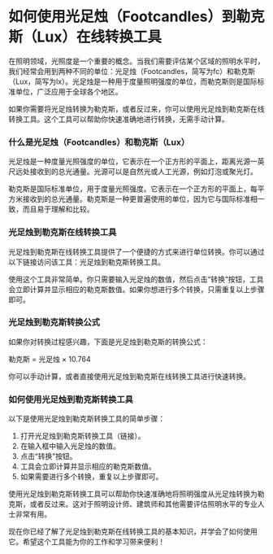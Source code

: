 如何使用光足烛（Footcandles）到勒克斯（Lux）在线转换工具
===================================

在照明领域，光照度是一个重要的概念。当我们需要评估某个区域的照明水平时，我们经常会用到两种不同的单位：光足烛（Footcandles，简写为fc）和勒克斯（Lux，简写为lx）。光足烛是一种用于度量照明强度的单位，而勒克斯则是国际标准单位，广泛应用于全球各个地区。

如果你需要将光足烛转换为勒克斯，或者反过来，你可以使用光足烛到勒克斯在线转换工具。这个工具可以帮助你快速准确地进行转换，无需手动计算。

### 什么是光足烛（Footcandles）和勒克斯（Lux）

光足烛是一种度量光照强度的单位，它表示在一个正方形的平面上，距离光源一英尺远处接收到的总光通量。光源可以是自然光或人工光源，例如灯泡或聚光灯。

勒克斯是国际标准单位，用于度量光照强度。它表示在一个正方形的平面上，每平方米接收到的总光通量。勒克斯是一种更普遍使用的单位，因为它与国际标准相一致，而且易于理解和比较。

### 光足烛到勒克斯在线转换工具

光足烛到勒克斯在线转换工具提供了一个便捷的方式来进行单位转换。你可以通过以下链接访问该工具：光足烛到勒克斯转换工具。

使用这个工具非常简单。你只需要输入光足烛的数值，然后点击“转换”按钮，工具会立即计算并显示相应的勒克斯数值。如果你想进行多个转换，只需重复以上步骤即可。

### 光足烛到勒克斯转换公式

如果你对转换过程感兴趣，下面是光足烛到勒克斯的转换公式：

勒克斯 = 光足烛 × 10.764

你可以手动计算，或者直接使用光足烛到勒克斯在线转换工具进行快速转换。

### 如何使用光足烛到勒克斯转换工具

以下是使用光足烛到勒克斯转换工具的简单步骤：

1. 打开光足烛到勒克斯转换工具（链接）。
2. 在输入框中输入光足烛的数值。
3. 点击“转换”按钮。
4. 工具会立即计算并显示相应的勒克斯数值。
5. 如果需要进行多个转换，重复以上步骤即可。

使用光足烛到勒克斯转换工具可以帮助你快速准确地将照明强度从光足烛转换为勒克斯，或者反过来。这对于照明设计师、建筑师和其他需要评估照明水平的专业人士非常有用。

现在你已经了解了光足烛到勒克斯在线转换工具的基本知识，并学会了如何使用它。希望这个工具能为你的工作和学习带来便利！